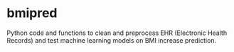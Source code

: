 # bmipred
Python code and functions to clean and preprocess EHR (Electronic Health Records) and test machine learning models on BMI increase prediction.
